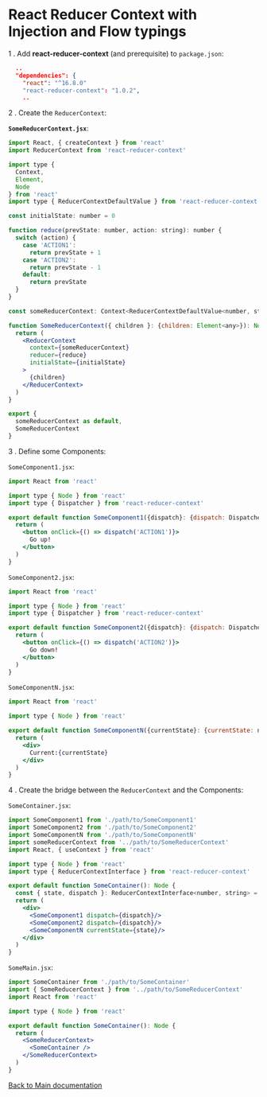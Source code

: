 # React Reducer Context with Injection and Flow typings

1 . Add **react-reducer-context** (and prerequisite) to `package.json`:

```json
  ..
  "dependencies": {
    "react": "^16.8.0"
    "react-reducer-context": "1.0.2",
    ..
```

2 . Create the `ReducerContext`:

**`SomeReducerContext.jsx`**:

```jsx
import React, { createContext } from 'react'
import ReducerContext from 'react-reducer-context'

import type {
  Context,
  Element,
  Node
} from 'react'
import type { ReducerContextDefaultValue } from 'react-reducer-context'

const initialState: number = 0

function reduce(prevState: number, action: string): number {
  switch (action) {
    case 'ACTION1':
      return prevState + 1
    case 'ACTION2':
      return prevState - 1
    default:
      return prevState
  }
}

const someReducerContext: Context<ReducerContextDefaultValue<number, string>> = createContext(null)

function SomeReducerContext({ children }: {children: Element<any>}): Node {
  return (
    <ReducerContext
      context={someReducerContext}
      reducer={reduce}
      initialState={initialState}
    >
      {children}
    </ReducerContext>
  )
}

export {
  someReducerContext as default,
  SomeReducerContext
}
```

3 . Define some Components:

`SomeComponent1.jsx`:

```jsx
import React from 'react'

import type { Node } from 'react'
import type { Dispatcher } from 'react-reducer-context'

export default function SomeComponent1({dispatch}: {dispatch: Dispatcher<string>}): Node {
  return (
    <button onClick={() => dispatch('ACTION1')}>
      Go up!
    </button>
  )
}
```

`SomeComponent2.jsx`:

```jsx
import React from 'react'

import type { Node } from 'react'
import type { Dispatcher } from 'react-reducer-context'

export default function SomeComponent2({dispatch}: {dispatch: Dispatcher<string>}): Node {
  return (
    <button onClick={() => dispatch('ACTION2')}>
      Go down!
    </button>
  )
}
```

`SomeComponentN.jsx`:

```jsx
import React from 'react'

import type { Node } from 'react'

export default function SomeComponentN({currentState}: {currentState: number}): Node {
  return (
    <div>
      Current:{currentState}
    </div>
  )
}
```

4 . Create the bridge between the `ReducerContext` and the Components:

`SomeContainer.jsx`:

```jsx
import SomeComponent1 from './path/to/SomeComponent1'
import SomeComponent2 from './path/to/SomeComponent2'
import SomeComponentN from './path/to/SomeComponentN'
import someReducerContext from '../path/to/SomeReducerContext'
import React, { useContext } from 'react'

import type { Node } from 'react'
import type { ReducerContextInterface } from 'react-reducer-context'

export default function SomeContainer(): Node {
  const { state, dispatch }: ReducerContextInterface<number, string> = useReducerContext(someReducerContext)
  return (
    <div>
      <SomeComponent1 dispatch={dispatch}/>
      <SomeComponent2 dispatch={dispatch}/>
      <SomeComponentN currentState={state}/>
    </div>
  )
}
```

`SomeMain.jsx`:

```jsx
import SomeContainer from './path/to/SomeContainer'
import { SomeReducerContext } from '../path/to/SomeReducerContext'
import React from 'react'

import type { Node } from 'react'

export default function SomeContainer(): Node {
  return (
    <SomeReducerContext>
      <SomeContainer />
    </SomeReducerContext>
  )
}
```

[Back to Main documentation](../README.md)

